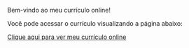 
Bem-vindo ao meu currículo online!

Você pode acessar o currículo visualizando a página abaixo:

[Clique aqui para ver meu currículo online](https://janamirelly.github.io/Curriculo/)
